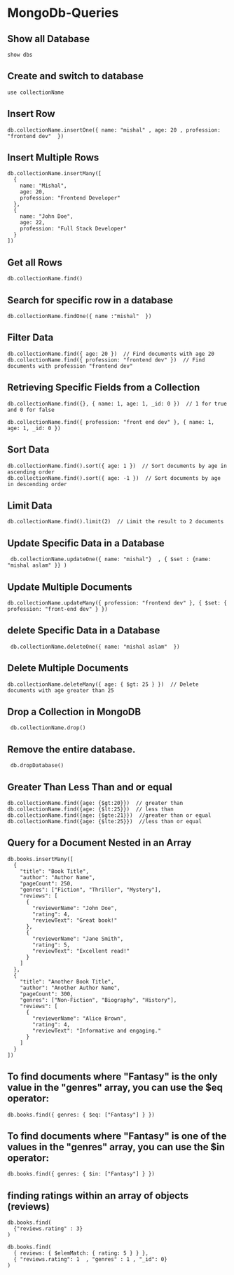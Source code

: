 # MongoDb-Queries

## Show all Database

```
show dbs 
```

## Create and switch to database 

```
use collectionName
```

## Insert Row

```
db.collectionName.insertOne({ name: "mishal" , age: 20 , profession: "frontend dev"  })
```

## Insert Multiple Rows

```
db.collectionName.insertMany([
  {
    name: "Mishal",
    age: 20,
    profession: "Frontend Developer"
  },
  {
    name: "John Doe",
    age: 22,
    profession: "Full Stack Developer"
  }
])
```

## Get all Rows

```
db.collectionName.find()
```

## Search for specific row in a database

```
db.collectionName.findOne({ name :"mishal"  })
```

## Filter Data

```
db.collectionName.find({ age: 20 })  // Find documents with age 20
db.collectionName.find({ profession: "frontend dev" })  // Find documents with profession "frontend dev"
```

## Retrieving Specific Fields from a Collection

```
db.collectionName.find({}, { name: 1, age: 1, _id: 0 })  // 1 for true  and 0 for false
```
```
db.collectionName.find({ profession: "front end dev" }, { name: 1, age: 1, _id: 0 })
```

## Sort Data

```
db.collectionName.find().sort({ age: 1 })  // Sort documents by age in ascending order
db.collectionName.find().sort({ age: -1 })  // Sort documents by age in descending order
```

## Limit Data

```
db.collectionName.find().limit(2)  // Limit the result to 2 documents
```

## Update Specific Data in a Database

```
 db.collectionName.updateOne({ name: "mishal"}  , { $set : {name: "mishal aslam" }} )
```

## Update Multiple Documents

```
db.collectionName.updateMany({ profession: "frontend dev" }, { $set: { profession: "front-end dev" } })
```

## delete Specific Data in a Database

```
 db.collectionName.deleteOne({ name: "mishal aslam"  })
```

## Delete Multiple Documents

```
db.collectionName.deleteMany({ age: { $gt: 25 } })  // Delete documents with age greater than 25
```

## Drop a Collection in MongoDB

```
 db.collectionName.drop()
```

## Remove the entire database.

```
 db.dropDatabase()
```


## Greater Than Less Than and or equal

```
db.collectionName.find({age: {$gt:20}})  // greater than
db.collectionName.find({age: {$lt:25}})  // less than
db.collectionName.find({age: {$gte:21}})  //greater than or equal
db.collectionName.find({age: {$lte:25}})  //less than or equal
```


## Query for a Document Nested in an Array

```
db.books.insertMany([
  {
    "title": "Book Title",
    "author": "Author Name",
    "pageCount": 250,
    "genres": ["Fiction", "Thriller", "Mystery"],
    "reviews": [
      {
        "reviewerName": "John Doe",
        "rating": 4,
        "reviewText": "Great book!"
      },
      {
        "reviewerName": "Jane Smith",
        "rating": 5,
        "reviewText": "Excellent read!"
      }
    ]
  },
  {
    "title": "Another Book Title",
    "author": "Another Author Name",
    "pageCount": 300,
    "genres": ["Non-Fiction", "Biography", "History"],
    "reviews": [
      {
        "reviewerName": "Alice Brown",
        "rating": 4,
        "reviewText": "Informative and engaging."
      }
    ]
  }
])
```

## To find documents where "Fantasy" is the only value in the "genres" array, you can use the $eq operator:

```
db.books.find({ genres: { $eq: ["Fantasy"] } })
```

## To find documents where "Fantasy" is one of the values in the "genres" array, you can use the $in operator:

```
db.books.find({ genres: { $in: ["Fantasy"] } })
```

## finding ratings within an array of objects (reviews)

```
db.books.find(
  {"reviews.rating" : 3}
)
```

```
db.books.find(
  { reviews: { $elemMatch: { rating: 5 } } },
  { "reviews.rating": 1  , "genres" : 1 , "_id": 0}
)
```


